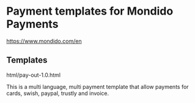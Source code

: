 # Payment templates for Mondido Payments
https://www.mondido.com/en

## Templates
html/pay-out-1.0.html

This is a multi language, multi payment template that allow payments for cards, swish, paypal, trustly and invoice.

